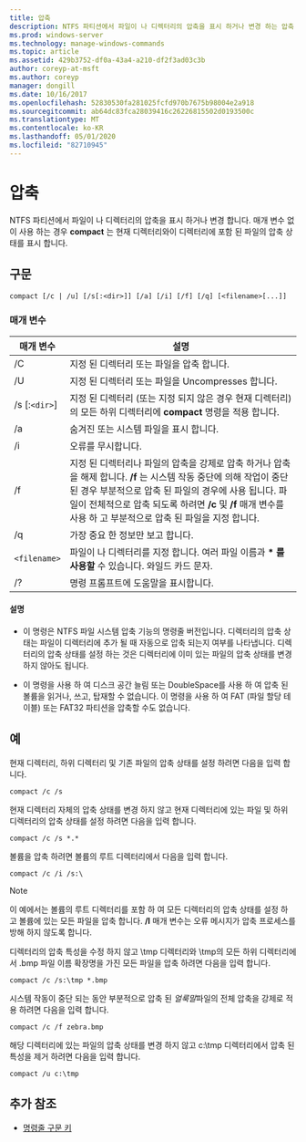```yaml
---
title: 압축
description: NTFS 파티션에서 파일이 나 디렉터리의 압축을 표시 하거나 변경 하는 압축 명령에 대 한 참조 항목입니다.
ms.prod: windows-server
ms.technology: manage-windows-commands
ms.topic: article
ms.assetid: 429b3752-df0a-43a4-a210-df2f3ad03c3b
author: coreyp-at-msft
ms.author: coreyp
manager: dongill
ms.date: 10/16/2017
ms.openlocfilehash: 52830530fa281025fcfd970b7675b98004e2a918
ms.sourcegitcommit: ab64dc83fca28039416c26226815502d0193500c
ms.translationtype: MT
ms.contentlocale: ko-KR
ms.lasthandoff: 05/01/2020
ms.locfileid: "82710945"
---
```

# <a name="compact"></a>압축

NTFS 파티션에서 파일이 나 디렉터리의 압축을 표시 하거나 변경 합니다. 매개 변수 없이 사용 하는 경우 **compact** 는 현재 디렉터리와이 디렉터리에 포함 된 파일의 압축 상태를 표시 합니다.

## <a name="syntax"></a>구문

```
compact [/c | /u] [/s[:<dir>]] [/a] [/i] [/f] [/q] [<filename>[...]]
```

### <a name="parameters"></a>매개 변수

| 매개 변수 | 설명 |
| --------- | ----------- |
| /C | 지정 된 디렉터리 또는 파일을 압축 합니다. |
| /U | 지정 된 디렉터리 또는 파일을 Uncompresses 합니다. |
| /s [:`<dir>`] | 지정 된 디렉터리 (또는 지정 되지 않은 경우 현재 디렉터리)의 모든 하위 디렉터리에 **compact** 명령을 적용 합니다. |
| /a | 숨겨진 또는 시스템 파일을 표시 합니다. |
| /i | 오류를 무시합니다. |
| /f | 지정 된 디렉터리나 파일의 압축을 강제로 압축 하거나 압축을 해제 합니다. **/f** 는 시스템 작동 중단에 의해 작업이 중단 된 경우 부분적으로 압축 된 파일의 경우에 사용 됩니다. 파일이 전체적으로 압축 되도록 하려면 **/c** 및 **/f** 매개 변수를 사용 하 고 부분적으로 압축 된 파일을 지정 합니다. |
| /q | 가장 중요 한 정보만 보고 합니다. |
| `<filename>` | 파일이 나 디렉터리를 지정 합니다. 여러 파일 이름과 **&#42;** **를 사용할** 수 있습니다. 와일드 카드 문자. |
| /? | 명령 프롬프트에 도움말을 표시합니다. |

#### <a name="remarks"></a>설명

- 이 명령은 NTFS 파일 시스템 압축 기능의 명령줄 버전입니다. 디렉터리의 압축 상태는 파일이 디렉터리에 추가 될 때 자동으로 압축 되는지 여부를 나타냅니다. 디렉터리의 압축 상태를 설정 하는 것은 디렉터리에 이미 있는 파일의 압축 상태를 변경 하지 않아도 됩니다.

- 이 명령을 사용 하 여 디스크 공간 늘림 또는 DoubleSpace를 사용 하 여 압축 된 볼륨을 읽거나, 쓰고, 탑재할 수 없습니다. 이 명령을 사용 하 여 FAT (파일 할당 테이블) 또는 FAT32 파티션을 압축할 수도 없습니다.

## <a name="examples"></a>예

현재 디렉터리, 하위 디렉터리 및 기존 파일의 압축 상태를 설정 하려면 다음을 입력 합니다.

```
compact /c /s
```

현재 디렉터리 자체의 압축 상태를 변경 하지 않고 현재 디렉터리에 있는 파일 및 하위 디렉터리의 압축 상태를 설정 하려면 다음을 입력 합니다.

```
compact /c /s *.*
```

볼륨을 압축 하려면 볼륨의 루트 디렉터리에서 다음을 입력 합니다.

```
compact /c /i /s:\
```

> [!NOTE]
> 이 예에서는 볼륨의 루트 디렉터리를 포함 하 여 모든 디렉터리의 압축 상태를 설정 하 고 볼륨에 있는 모든 파일을 압축 합니다. **/I** 매개 변수는 오류 메시지가 압축 프로세스를 방해 하지 않도록 합니다.

디렉터리의 압축 특성을 수정 하지 않고 \tmp 디렉터리와 \tmp의 모든 하위 디렉터리에서 .bmp 파일 이름 확장명을 가진 모든 파일을 압축 하려면 다음을 입력 합니다.

```
compact /c /s:\tmp *.bmp
```

시스템 작동이 중단 되는 동안 부분적으로 압축 된 *얼룩말*파일의 전체 압축을 강제로 적용 하려면 다음을 입력 합니다.

```
compact /c /f zebra.bmp
```

해당 디렉터리에 있는 파일의 압축 상태를 변경 하지 않고 c:\tmp 디렉터리에서 압축 된 특성을 제거 하려면 다음을 입력 합니다.

```
compact /u c:\tmp
```

## <a name="additional-references"></a>추가 참조

- [명령줄 구문 키](command-line-syntax-key.md)